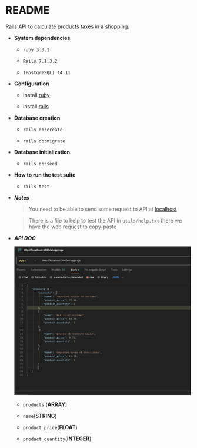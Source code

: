 # README

Rails API to calculate products taxes in a shopping.

* **System dependencies**

	- `ruby 3.3.1`

	- `Rails 7.1.3.2`

	- `(PostgreSQL) 14.11`
	
* **Configuration**

	- Install [ruby](https://www.ruby-lang.org/pt/) 

	- install [rails](https://rubyonrails.org/)

* **Database creation**

    - `rails db:create`

    - `rails db:migrate`

* **Database initialization**

	- `rails db:seed`
  
* **How to run the test suite**

    - `rails test`

* ***Notes***

	> You need to be able to send some request to API at [localhost](http://localhost:3000/shoppings)

	> There is a file to help to test the API in `utils/help.txt` there we have the web request to copy-paste

* ***API DOC***

    ![Request Example](utils/api_rquest_helper.png)

	- `products` (**ARRAY**)

	- `name`(**STRING**)

	- `product_price`(**FLOAT**)

	- `product_quantity`(**INTEGER**)